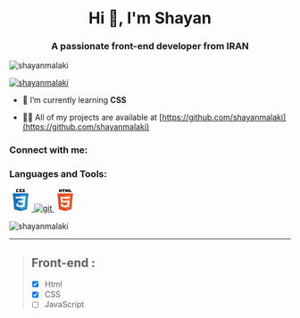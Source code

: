 <h1 align="center">Hi 👋, I'm Shayan</h1>
<h3 align="center">A passionate front-end developer from IRAN</h3>

<p align="left"> <img src="https://komarev.com/ghpvc/?username=shayanmalaki&label=Profile%20views&color=0e75b6&style=flat" alt="shayanmalaki" /> </p>

<p align="left"> <a href="https://github.com/ryo-ma/github-profile-trophy"><img src="https://github-profile-trophy.vercel.app/?username=shayanmalaki" alt="shayanmalaki" /></a> </p>

- 🌱 I’m currently learning **CSS**

- 👨‍💻 All of my projects are available at [https://github.com/shayanmalaki](https://github.com/shayanmalaki)

<h3 align="left">Connect with me:</h3>
<p align="left">
</p>

<h3 align="left">Languages and Tools:</h3>
<p align="left"> <a href="https://www.w3schools.com/css/" target="_blank" rel="noreferrer"> <img src="https://raw.githubusercontent.com/devicons/devicon/master/icons/css3/css3-original-wordmark.svg" alt="css3" width="40" height="40"/> </a> <a href="https://git-scm.com/" target="_blank" rel="noreferrer"> <img src="https://www.vectorlogo.zone/logos/git-scm/git-scm-icon.svg" alt="git" width="40" height="40"/> </a> <a href="https://www.w3.org/html/" target="_blank" rel="noreferrer"> <img src="https://raw.githubusercontent.com/devicons/devicon/master/icons/html5/html5-original-wordmark.svg" alt="html5" width="40" height="40"/> </a> </p>

<p><img align="center" src="https://github-readme-stats.vercel.app/api/top-langs?username=shayanmalaki&show_icons=true&locale=en&layout=compact" alt="shayanmalaki" /></p>

---

> ## Front-end :
> - [x] Html 
> - [x] CSS
> - [ ] JavaScript
